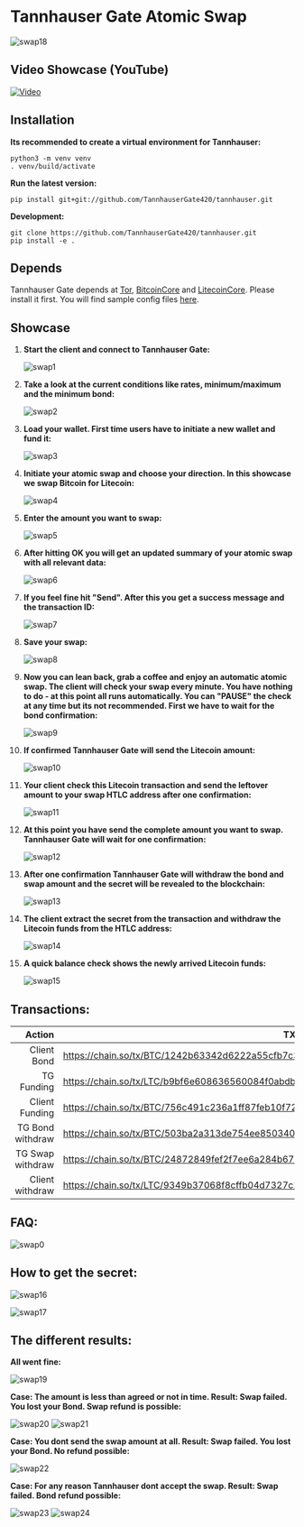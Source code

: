 # Tannhauser Gate Atomic Swap

![swap18](https://github.com/TannhauserGate420/tannhauser/blob/main/atomicswap/contrib/images/swap18.png)

## Video Showcase (YouTube)

[![Video](https://img.youtube.com/vi/qfZ3Hac58Pw/0.jpg)](https://youtu.be/watch?v=qfZ3Hac58Pw "TannhauserGate")

## Installation

**Its recommended to create a virtual environment for Tannhauser:**
```
python3 -m venv venv
. venv/build/activate
```

**Run the latest version:**
```
pip install git+git://github.com/TannhauserGate420/tannhauser.git
```

**Development:**
```
git clone https://github.com/TannhauserGate420/tannhauser.git
pip install -e .
```

## Depends

Tannhauser Gate depends at [Tor](https://github.com/torproject/tor), [BitcoinCore](https://github.com/bitcoin/bitcoin) and [LitecoinCore](https://github.com/litecoin-project/litecoin). Please install it first. You will find sample config files [here](https://github.com/TannhauserGate420/tannhauser/tree/main/atomicswap/contrib).

## Showcase

1. **Start the client and connect to Tannhauser Gate:**

   ![swap1](https://github.com/TannhauserGate420/tannhauser/blob/main/atomicswap/contrib/images/swap1.png)


2. **Take a look at the current conditions like rates, minimum/maximum and the minimum bond:**

   ![swap2](https://github.com/TannhauserGate420/tannhauser/blob/main/atomicswap/contrib/images/swap2.png)


3. **Load your wallet. First time users have to initiate a new wallet and fund it:**

   ![swap3](https://github.com/TannhauserGate420/tannhauser/blob/main/atomicswap/contrib/images/swap3.png)


4. **Initiate your atomic swap and choose your direction. In this showcase we swap Bitcoin for Litecoin:**

   ![swap4](https://github.com/TannhauserGate420/tannhauser/blob/main/atomicswap/contrib/images/swap4.png)


5. **Enter the amount you want to swap:**

   ![swap5](https://github.com/TannhauserGate420/tannhauser/blob/main/atomicswap/contrib/images/swap5.png)


6. **After hitting OK you will get an updated summary of your atomic swap with all relevant data:**

   ![swap6](https://github.com/TannhauserGate420/tannhauser/blob/main/atomicswap/contrib/images/swap6.png)


7. **If you feel fine hit "Send". After this you get a success message and the transaction ID:**

   ![swap7](https://github.com/TannhauserGate420/tannhauser/blob/main/atomicswap/contrib/images/swap7.png)


8. **Save your swap:**

   ![swap8](https://github.com/TannhauserGate420/tannhauser/blob/main/atomicswap/contrib/images/swap8.png)


9. **Now you can lean back, grab a coffee and enjoy an automatic atomic swap. The client will check your swap every minute. You have nothing to do - at this point all runs automatically. You can "PAUSE" the check at any time but its not recommended. First we have to wait for the bond confirmation:**

   ![swap9](https://github.com/TannhauserGate420/tannhauser/blob/main/atomicswap/contrib/images/swap9.png)


10. **If confirmed Tannhauser Gate will send the Litecoin amount:**

    ![swap10](https://github.com/TannhauserGate420/tannhauser/blob/main/atomicswap/contrib/images/swap10.png)


11. **Your client check this Litecoin transaction and send the leftover amount to your swap HTLC address after one confirmation:**

    ![swap11](https://github.com/TannhauserGate420/tannhauser/blob/main/atomicswap/contrib/images/swap11.png)


12. **At this point you have send the complete amount you want to swap. Tannhauser Gate will wait for one confirmation:**

    ![swap12](https://github.com/TannhauserGate420/tannhauser/blob/main/atomicswap/contrib/images/swap12.png)


13. **After one confirmation Tannhauser Gate will withdraw the bond and swap amount and the secret will be revealed to the blockchain:**

    ![swap13](https://github.com/TannhauserGate420/tannhauser/blob/main/atomicswap/contrib/images/swap13.png)


14. **The client extract the secret from the transaction and withdraw the Litecoin funds from the HTLC address:**

    ![swap14](https://github.com/TannhauserGate420/tannhauser/blob/main/atomicswap/contrib/images/swap14.png)


15. **A quick balance check shows the newly arrived Litecoin funds:**

    ![swap15](https://github.com/TannhauserGate420/tannhauser/blob/main/atomicswap/contrib/images/swap15.png)

## Transactions:

|           Action | TXID                                                         |
| ---------------: | ------------------------------------------------------------ |
|      Client Bond | https://chain.so/tx/BTC/1242b63342d6222a55cfb7c339142acb3e23937b255aeb108a6783ddad56b07c |
|       TG Funding | https://chain.so/tx/LTC/b9bf6e608636560084f0abdb2a552feaaa18452439c90c0c38abc77c0976fddc |
|   Client Funding | https://chain.so/tx/BTC/756c491c236a1ff87feb10f72001fc2450f1815333b38995f23daf034e17fdb0 |
| TG Bond withdraw | https://chain.so/tx/BTC/503ba2a313de754ee850340dd8aac601df11c3586d115abd8c647ce34bf3e46c |
| TG Swap withdraw | https://chain.so/tx/BTC/24872849fef2f7ee6a284b675eb28c9d2a16bf8b550f586cd185004588dcdf14 |
|  Client withdraw | https://chain.so/tx/LTC/9349b37068f8cffb04d7327c2d92930f3d7771999e31d2e8362c8bb03d7a23f0 |

## FAQ:

![swap0](https://github.com/TannhauserGate420/tannhauser/blob/main/atomicswap/contrib/images/swap0.png)

## How to get the secret:

![swap16](https://github.com/TannhauserGate420/tannhauser/blob/main/atomicswap/contrib/images/swap16.png)

![swap17](https://github.com/TannhauserGate420/tannhauser/blob/main/atomicswap/contrib/images/swap17.png)

## The different results:

**All went fine:**

![swap19](https://github.com/TannhauserGate420/tannhauser/blob/main/atomicswap/contrib/images/swap19.png)

**Case: The amount is less than agreed or not in time. Result: Swap failed. You lost your Bond. Swap refund is possible:**

![swap20](https://github.com/TannhauserGate420/tannhauser/blob/main/atomicswap/contrib/images/swap20.png)
![swap21](https://github.com/TannhauserGate420/tannhauser/blob/main/atomicswap/contrib/images/swap21.png)

**Case: You dont send the swap amount at all. Result: Swap failed. You lost your Bond. No refund possible:**

![swap22](https://github.com/TannhauserGate420/tannhauser/blob/main/atomicswap/contrib/images/swap22.png)

**Case: For any reason Tannhauser dont accept the swap. Result: Swap failed. Bond refund possible:**

![swap23](https://github.com/TannhauserGate420/tannhauser/blob/main/atomicswap/contrib/images/swap23.png)
![swap24](https://github.com/TannhauserGate420/tannhauser/blob/main/atomicswap/contrib/images/swap24.png)
